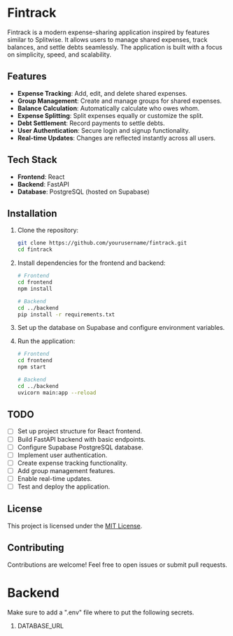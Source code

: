 # Fintrack

Fintrack is a modern expense-sharing application inspired by features similar to Splitwise. It allows users to manage shared expenses, track balances, and settle debts seamlessly. The application is built with a focus on simplicity, speed, and scalability.

## Features

- **Expense Tracking**: Add, edit, and delete shared expenses.
- **Group Management**: Create and manage groups for shared expenses.
- **Balance Calculation**: Automatically calculate who owes whom.
- **Expense Splitting**: Split expenses equally or customize the split.
- **Debt Settlement**: Record payments to settle debts.
- **User Authentication**: Secure login and signup functionality.
- **Real-time Updates**: Changes are reflected instantly across all users.

## Tech Stack

- **Frontend**: React
- **Backend**: FastAPI
- **Database**: PostgreSQL (hosted on Supabase)

## Installation

1. Clone the repository:

   ```bash
   git clone https://github.com/yourusername/fintrack.git
   cd fintrack
   ```

2. Install dependencies for the frontend and backend:

   ```bash
   # Frontend
   cd frontend
   npm install

   # Backend
   cd ../backend
   pip install -r requirements.txt
   ```

3. Set up the database on Supabase and configure environment variables.

4. Run the application:

   ```bash
   # Frontend
   cd frontend
   npm start

   # Backend
   cd ../backend
   uvicorn main:app --reload
   ```

## TODO

- [ ] Set up project structure for React frontend.
- [ ] Build FastAPI backend with basic endpoints.
- [ ] Configure Supabase PostgreSQL database.
- [ ] Implement user authentication.
- [ ] Create expense tracking functionality.
- [ ] Add group management features.
- [ ] Enable real-time updates.
- [ ] Test and deploy the application.

## License

This project is licensed under the [MIT License](LICENSE).

## Contributing

Contributions are welcome! Feel free to open issues or submit pull requests.

# Backend

Make sure to add a ".env" file where to put the following secrets.

1. DATABASE_URL
